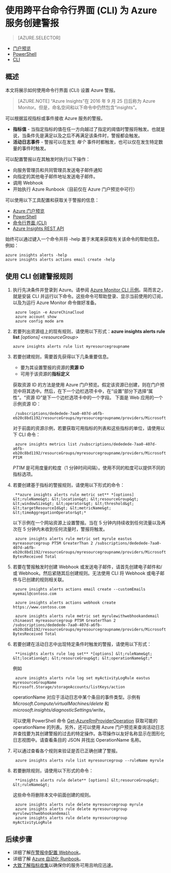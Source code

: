 <properties
	pageTitle="使用跨平台命令行界面 (CLI) 为 Azure 服务创建警报 | Azure"
	description="使用命令行界面创建 Azure 警报，以便在满足指定的条件时触发通知或自动化操作。"
	authors="rboucher"
	manager=""
	editor=""
	services="monitoring-and-diagnostics"
	documentationCenter="monitoring-and-diagnostics"/>

<tags
	ms.service="azure-portal"
	ms.workload="na"
	ms.tgt_pltfrm="na"
	ms.devlang="na"
	ms.topic="article"
	ms.date="10/24/2016"
	wacn.date="12/05/2016"
	ms.author="robb"/>


# 使用跨平台命令行界面 (CLI) 为 Azure 服务创建警报 

> [AZURE.SELECTOR]
- [门户预览](/documentation/articles/insights-alerts-portal/)
- [PowerShell](/documentation/articles/insights-alerts-powershell/)
- [CLI](/documentation/articles/insights-alerts-command-line-interface/)

## 概述

本文将展示如何使用命令行界面 (CLI) 设置 Azure 警报。

> [AZURE.NOTE]
> “Azure Insights”在 2016 年 9 月 25 日后称为 Azure Monitor。但是，命名空间和以下命令中仍然包含“insights”。


可以根据监视指标或事件接收 Azure 服务的警报。

- **指标值** - 当指定指标的值在任一方向越过了指定的阈值时警报将触发。也就是说，当条件先是满足以及之后不再满足该条件时，警报都会触发。
- **活动日志事件** - 警报可以在发生 *每个* 事件时都触发，也可以仅在发生特定数量的事件时触发。

可以配置警报以在其触发时执行以下操作：

- 向服务管理员和共同管理员发送电子邮件通知
- 向指定的其他电子邮件地址发送电子邮件。
- 调用 Webhook
- 开始执行 Azure Runbook（目前仅在 Azure 门户预览中可行）

可以使用以下工具配置和获取关于警报的信息：

- [Azure 门户预览](/documentation/articles/insights-alerts-portal/)
- [PowerShell](/documentation/articles/insights-alerts-powershell/)
- [命令行界面 (CLI)](/documentation/articles/insights-alerts-command-line-interface/)
- [Azure Insights REST API](https://msdn.microsoft.com/zh-cn/library/azure/dn931945.aspx)


始终可以通过键入一个命令并将 -help 置于末尾来获取有关该命令的帮助信息。例如：

	azure insights alerts -help
	azure insights alerts actions email create -help


## 使用 CLI 创建警报规则
1. 执行先决条件并登录到 Azure。请参阅 [Azure Monitor CLI 示例](/documentation/articles/insights-cli-samples/)。简而言之，就是安装 CLI 并运行以下命令。这些命令可帮助登录、显示当前使用的订阅，以及为运行 Azure Monitor 命令做好准备。


    	azure login -e AzureChinaCloud
    	azure account show
    	azure config mode arm 


2.  若要列出资源组上的现有规则，请使用以下形式：**azure insights alerts rule list** *[options] &lt;resourceGroup&gt;*


    	azure insights alerts rule list myresourcegroupname

3. 若要创建规则，需要首先获得以下几条重要信息。
	- 要为其设置警报的资源的**资源 ID**
	- 可用于该资源的**指标定义**
	
    获取资源 ID 的方法是使用 Azure 门户预览。假定该资源已创建，则在门户预览中将其选中。然后，在下一个边栏选项卡中，在“设置”部分下选择“属性”。“资源 ID”是下一个边栏选项卡中的一个字段。
    下面是 Web 应用的一个示例资源 ID：
  

    	/subscriptions/dededede-7aa0-407d-a6fb-eb20c8bd1192/resourceGroups/myresourcegroupname/providers/Microsoft.Web/sites/mywebsitename


    对于前面的资源示例，若要获取可用指标的列表和这些指标的单位，请使用以下 CLI 命令：


    	azure insights metrics list /subscriptions/dededede-7aa0-407d-a6fb-eb20c8bd1192/resourceGroups/myresourcegroupname/providers/Microsoft.Web/sites/mywebsitename PT1M 


	_PT1M_ 是可用度量的粒度（1 分钟时间间隔）。使用不同的粒度可以提供不同的指标选项。

 
4. 若要创建基于指标的警报规则，请使用以下形式的命令：
 
	    **azure insights alerts rule metric set** *[options] &lt;ruleName&gt; &lt;location&gt; &lt;resourceGroup&gt; &lt;windowSize&gt; &lt;operator&gt; &lt;threshold&gt; &lt;targetResourceId&gt; &lt;metricName&gt; &lt;timeAggregationOperator&gt;*
	
	以下示例在一个网站资源上设置警报。当在 5 分钟内持续收到任何流量以及再次在 5 分钟内未收到任何流量时，警报将触发。


    	azure insights alerts rule metric set myrule eastus myreasourcegroup PT5M GreaterThan 2 /subscriptions/dededede-7aa0-407d-a6fb-eb20c8bd1192/resourceGroups/myresourcegroupname/providers/Microsoft.Web/sites/mywebsitename BytesReceived Total


5. 若要在警报触发时创建 Webhook 或发送电子邮件，请首先创建电子邮件和/或 Webhook。然后紧随其后创建规则。无法使用 CLI 将 Webhook 或电子邮件与已创建的规则相关联。
 

    	azure insights alerts actions email create --customEmails myemail@contoso.com
    
    	azure insights alerts actions webhook create https://www.contoso.com
    
    	azure insights alerts rule metric set myrulewithwebhookandemail chinaeast myreasourcegroup PT5M GreaterThan 2 /subscriptions/dededede-7aa0-407d-a6fb-eb20c8bd1192/resourceGroups/myresourcegroupname/providers/Microsoft.Web/sites/mywebsitename BytesReceived Total



6. 若要创建在活动日志中出现特定条件时触发的警报，请使用以下形式：
 
	    **insights alerts rule log set** *[options] &lt;ruleName&gt; &lt;location&gt; &lt;resourceGroup&gt; &lt;operationName&gt;*

	例如


    	azure insights alerts rule log set myActivityLogRule eastus myresourceGroupName Microsoft.Storage/storageAccounts/listKeys/action


    operationName 对应于活动日志中某个条目的事件类型。示例有 *Microsoft.Compute/virtualMachines/delete* 和 *microsoft.insights/diagnosticSettings/write*。

    可以使用 PowerShell 命令 [Get-AzureRmProviderOperation](https://msdn.microsoft.com/zh-cn/library/mt603720.aspx) 获取可能的 operationName 的列表。另外，还可以使用 Azure 门户预览来查询活动日志并查找要为其创建警报的过去的特定操作。各项操作以友好名称显示在图形化日志视图中。请查看条目的 JSON 并找出 OperationName 名称。

7. 可以通过查看各个规则来验证是否已正确创建了警报。


        azure insights alerts rule list myresourcegroup --ruleName myrule


8. 若要删除规则，请使用以下形式的命令：

	    **insights alerts rule delete** [options] &lt;resourceGroup&gt; &lt;ruleName&gt;

	这些命令将删除本文中前面创建的规则。

    
        azure insights alerts rule delete myresourcegroup myrule
        azure insights alerts rule delete myresourcegroup myrulewithwebhookandemail
        azure insights alerts rule delete myresourcegroup myActivityLogRule




## 后续步骤


* 详细了解[在警报中配置 Webhook](/documentation/articles/insights-webhooks-alerts/)。
* 详细了解 [Azure 自动化 Runbook](/documentation/articles/automation-starting-a-runbook/)。
* [大致了解指标收集](/documentation/articles/insights-how-to-customize-monitoring/)以确保你的服务可用且响应迅速。

<!---HONumber=Mooncake_1107_2016-->